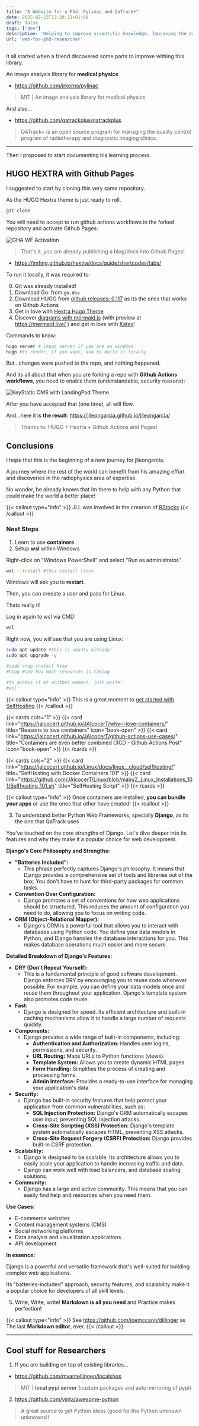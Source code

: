 ```yaml
---
title: "A Website for a Phd: Pylinac and QaTrack+"
date: 2025-02-23T13:20:21+01:00
draft: false
tags: ["dev"]
description: 'Helping to improve scientific knowledge. Improving the day to day of a radiotherapy researcher. Containers with WSL.'
url: 'web-for-phd-researcher'
---
```


It all started when a friend discovered some parts to improve withing this library.

An image analysis library for **medical physics**

* https://github.com/jrkerns/pylinac

> MIT | An image analysis library for medical physics

And also...

* https://github.com/qatrackplus/qatrackplus

> QATrack+ is an open source program for managing the quality control program of radiotherapy and diagnostic imaging clinics.


---

Then I proposed to start documenting his learning process.

## HUGO HEXTRA with Github Pages

I suggested to start by cloning this very same repository.

As the HUGO Hextra theme is just ready to roll.

```sh
git clone
```

You will need to accept to run github actions workflows in the forked repository and activate Github Pages:

![GHA WF Activation](/blog_img/dev/gha-workflows-activation.png)

> That's it, you are already publishing a blog/docs into Github Pages!

* https://imfing.github.io/hextra/docs/guide/shortcodes/tabs/

To run it locally, it was required to:

0. Git was already installed!
1. Download Go: from `go.dev`
2. Download HUGO from [github releases: 0.117](https://discourse.gohugo.io/t/hugo-0-117-0-released/45644) as its the ones that works on Github Actions
3. Get in love with [Hextra Hugo Theme](https://github.com/imfing/hextra)
4. Discover [diagrams with mermaid.js](https://jalcocert.github.io/JAlcocerT/how-to-use-mermaid-diagrams/) (with preview at https://mermaid.live/ ) and get in love with [Katex](https://imfing.github.io/hextra/docs/guide/latex/#supported-functions)!


Commands to know:

```sh
hugo server #.\hugo server if you are on windows
hugo #to render, if you want, aka to build it locally
```

But...changes were pushed to the repo, and nothing happened.

And its all about that when you are forking a repo with **Github Actions workflows**, you need to enable them (understandable, security reasons):

![KeyStatic CMS with LandingPad Theme](/blog_img/dev/gha-workflows-fork-repo.png)

After you have accepted that (one time), all will flow.

And...here it is **the result**: https://jlleongarcia.github.io/jlleongarcia/

> Thanks to: HUGO + Hextra + Github Actions and Pages!

## Conclusions

I hope that this is the beginning of a new journey for jlleongarcia.

A journey where the rest of the world can benefit from his amazing effort and discoveries in the radiophysics area of expertise.

No wonder, he already knows that Im there to help with any Python that could make the world a better place!

{{< callout type="info" >}}
JLL was involved in the crearion of [RStocks](https://jalcocert.github.io/JAlcocerT/R-Stocks/)
{{< /callout >}}

### Next Steps

1. Learn to use **containers**
2. Setup **wsl** within Windows

Right-click on "Windows PowerShell" and select "Run as administrator."

```sh
wsl --install #this install linux
```

Windows will ask you to **restart**.

Then, you can creeate a user and pass for Linux. 

Thats really it!

Log in again to wsl via CMD:

```sh
wsl
```

Right now, you will see that you are using Linux:

```sh
sudo apt update #this is ubuntu already!
sudo apt upgrade -y

#sudo snap install htop
#htop #see how much resources is taking

#to access it at another moment, just write:
#wsl
```

{{< callout type="info" >}}
This is a great moment to [get started with SelfHosting](https://jalcocert.github.io/Linux/docs/linux__cloud/selfhosting/)
{{< /callout >}}

{{< cards cols="1" >}}
  {{< card link="https://jalcocert.github.io/JAlcocerT/why-i-love-containers/" title="Reasons to love containers" icon="book-open" >}}
  {{< card link="https://jalcocert.github.io/JAlcocerT/github-actions-use-cases/" title="Containers are even better combined CICD - Github Actions Post" icon="book-open" >}}
{{< /cards >}}

{{< cards cols="2" >}}
  {{< card link="https://jalcocert.github.io/Linux/docs/linux__cloud/selfhosting/" title="SelfHosting with Docker Containers 101" >}}
  {{< card link="https://github.com/JAlcocerT/Linux/blob/main/Z_Linux_Installations_101/Selfhosting_101.sh" title="SelfHosting Script" >}}
{{< /cards >}}

{{< callout type="info" >}}
Once containers are installed, **you can bundle your apps** or use the ones that other have created!
{{< /callout >}}

3. To understand better Python Web Frameworks, specially **Django**, as its the one that QaTrack uses

You've touched on the core strengths of Django. Let's dive deeper into its features and why they make it a popular choice for web development.

**Django's Core Philosophy and Strengths:**

* **"Batteries Included":**
    * This phrase perfectly captures Django's philosophy. It means that Django provides a comprehensive set of tools and libraries out of the box. You don't have to hunt for third-party packages for common tasks.
* **Convention Over Configuration:**
    * Django promotes a set of conventions for how web applications should be structured. This reduces the amount of configuration you need to do, allowing you to focus on writing code.
* **ORM (Object-Relational Mapper):**
    * Django's ORM is a powerful tool that allows you to interact with databases using Python code. You define your data models in Python, and Django handles the database interactions for you. This makes database operations much easier and more secure.

**Detailed Breakdown of Django's Features:**

* **DRY (Don't Repeat Yourself):**
    * This is a fundamental principle of good software development. Django enforces DRY by encouraging you to reuse code whenever possible. For example, you can define your data models once and reuse them throughout your application. Django's template system also promotes code reuse.
* **Fast:**
    * Django is designed for speed. Its efficient architecture and built-in caching mechanisms allow it to handle a large number of requests quickly.
* **Components:**
    * Django provides a wide range of built-in components, including:
        * **Authentication and Authorization:** Handles user logins, permissions, and security.
        * **URL Routing:** Maps URLs to Python functions (views).
        * **Template System:** Allows you to create dynamic HTML pages.
        * **Form Handling:** Simplifies the process of creating and processing forms.
        * **Admin Interface:** Provides a ready-to-use interface for managing your application's data.
* **Security:**
    * Django has built-in security features that help protect your application from common vulnerabilities, such as:
        * **SQL Injection Protection:** Django's ORM automatically escapes user input, preventing SQL injection attacks.
        * **Cross-Site Scripting (XSS) Protection:** Django's template system automatically escapes HTML, preventing XSS attacks.
        * **Cross-Site Request Forgery (CSRF) Protection:** Django provides built-in CSRF protection.
* **Scalability:**
    * Django is designed to be scalable. Its architecture allows you to easily scale your application to handle increasing traffic and data.
    * Django can work well with load balancers, and database scaling solutions.
* **Community:**
    * Django has a large and active community. This means that you can easily find help and resources when you need them.

**Use Cases:**

* E-commerce websites
* Content management systems (CMS)
* Social networking platforms
* Data analysis and visualization applications
* API development

**In essence:**

Django is a powerful and versatile framework that's well-suited for building complex web applications. 

Its "batteries-included" approach, security features, and scalability make it a popular choice for developers of all skill levels.

5. Write, Write, write! **Markdown is all you need** and Practice makes perfection!

{{< callout type="info" >}}
See https://github.com/joemccann/dillinger as The last **Markdown editor**, ever.
{{< /callout >}}

---

## Cool stuff for Researchers

1. If you are building on top of existing libraries...

* https://github.com/mvantellingen/localshop

> MIT | **local pypi server** (custom packages and auto-mirroring of pypi)

2. https://github.com/vinta/awesome-python

> A great source to get Python ideas (good for the Python unknown unknowns!)
